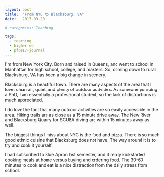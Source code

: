 ```yaml
---
layout: post
title:  "From NYC to Blacksburg, VA"
date:   2017-03-20

# categories: Teaching

tags:
  - teaching
  - higher ed
  - pfps17-journal
---
```


I'm from New York City.
Born and raised in Queens, and went to school in Manhattan for high school, college, and masters.
So, coming down to rural Blacksburg, VA has been a big change in scenery.

<!-- more -->

Blacksburg is a beautiful town.
There are many aspects of the area that I love: clean air, quiet, and plenty of outdoor activities.
As someone pursuing a PhD, I am essentially a professional student,
so the lack of distractions is much appreciated.

I do love the fact that many outdoor activities are so easily accessible in the area.
Hiking trails are as close as a 15 minute drive away,
The New River and Blacksburg Quarry for SCUBA diving are within 15 minutes away as well.

The biggest things I miss about NYC is the food and pizza.
There is so much good ethnic cuisine that Blacksburg does not have.
The way around it is to try and cook it yourself.

I had subscribed to Blue Apron last semester,
and it really kickstarted cooking meals at home versus buying and ordering food.
The 30-60 minutes to cook and eat is a nice distraction from the daily stress from school.
